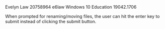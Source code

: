 Evelyn Law
20758964 e6law
Windows 10 Education 19042.1706

When prompted for renaming/moving files, the user can hit the enter key to submit instead of 
clicking the submit button.

